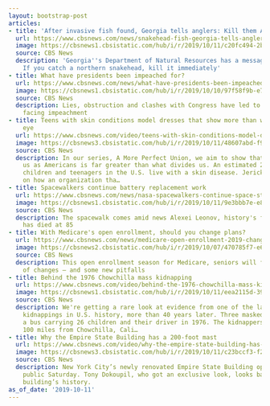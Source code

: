 ```yaml
---
layout: bootstrap-post
articles:
- title: 'After invasive fish found, Georgia tells anglers: Kill them ASAP'
  url: https://www.cbsnews.com/news/snakehead-fish-georgia-tells-anglers-to-kill-invasive-fish-that-can-breathe-air-and-survive-for-days-on-land/
  image: https://cbsnews1.cbsistatic.com/hub/i/r/2019/10/11/c20fc494-2b66-4ee7-a7aa-3ae9994b6fdd/thumbnail/1200x630/3dda5a0b38aa7d0f7013225c836333b1/snakehead.png
  source: CBS News
  description: 'Georgia''s Department of Natural Resources has a message for anglers:
    If you catch a northern snakehead, kill it immediately'
- title: What have presidents been impeached for?
  url: https://www.cbsnews.com/news/what-have-presidents-been-impeached-for-these-were-the-articles-of-impeachment-johnson-nixon-and-clinton/
  image: https://cbsnews1.cbsistatic.com/hub/i/r/2019/10/10/97f58f9b-e774-4a23-9f9c-e2cb26cc4709/thumbnail/1200x630g2/4a5e1e5e7ef1d8d05b6ea42ec21ff0aa/ap-98112101567.jpg
  source: CBS News
  description: Lies, obstruction and clashes with Congress have led to past presidents
    facing impeachment
- title: Teens with skin conditions model dresses that show more than what meets the
    eye
  url: https://www.cbsnews.com/video/teens-with-skin-conditions-model-dresses-that-show-more-than-what-meets-the-eye/
  image: https://cbsnews3.cbsistatic.com/hub/i/r/2019/10/11/48607abd-f9f8-43fc-887f-d6b77adb6713/thumbnail/1200x630/d4394ec4507752aeaebdd358cdfaf919/1011-ctm-perfectunion-duncan-1950162-640x360.jpg
  source: CBS News
  description: In our series, A More Perfect Union, we aim to show that what unites
    us as Americans is far greater than what divides us. An estimated 20 percent of
    children and teenagers in the U.S. live with a skin disease. Jericka Duncan reports
    on how an organization tha…
- title: Spacewalkers continue battery replacement work
  url: https://www.cbsnews.com/news/nasa-spacewalkers-continue-space-station-battery-swap-outs/
  image: https://cbsnews1.cbsistatic.com/hub/i/r/2019/10/11/9e3bbb7e-e82e-49bb-afb4-979fe5488294/thumbnail/1200x630/d42ed58d7a14f225e4b69b26a9a81f80/101119-eva1.jpg
  source: CBS News
  description: The spacewalk comes amid news Alexei Leonov, history's first spacewalker,
    has died at 85
- title: With Medicare's open enrollment, should you change plans?
  url: https://www.cbsnews.com/news/medicare-open-enrollment-2019-change-plans-or-stay-with-what-you-have/
  image: https://cbsnews2.cbsistatic.com/hub/i/r/2019/10/07/470785f7-e62c-455e-912c-c31cd8871f2a/thumbnail/1200x630/143322ec9f774e7d84e8a9f40d5ed230/gettyimages-1016602944.jpg
  source: CBS News
  description: This open enrollment season for Medicare, seniors will face plenty
    of changes — and some new pitfalls
- title: Behind the 1976 Chowchilla mass kidnapping
  url: https://www.cbsnews.com/video/behind-the-1976-chowchilla-mass-kidnapping/
  image: https://cbsnews1.cbsistatic.com/hub/i/r/2019/10/11/eea2115d-396e-42ab-afc6-a421148754af/thumbnail/1200x630/b5cbf862863cf7f5387a1012316d2a0d/1011-ctm-48hourschowchilla-begnaud-1950154-640x360.jpg
  source: CBS News
  description: We're getting a rare look at evidence from one of the largest mass
    kidnappings in U.S. history, more than 40 years later. Three masked gunmen seized
    a bus carrying 26 children and their driver in 1976. The kidnappers drove them
    100 miles from Chowchilla, Cali…
- title: Why the Empire State Building has a 200-foot mast
  url: https://www.cbsnews.com/video/why-the-empire-state-building-has-a-200-foot-mast/
  image: https://cbsnews3.cbsistatic.com/hub/i/r/2019/10/11/c23bccf3-f202-4cc3-accb-300246267f99/thumbnail/1200x630/07df4545026f161d7f74af66cf8d4f3a/1011-ctm-empirestate-dokoupil-1950141-640x360.jpg
  source: CBS News
  description: New York City’s newly renovated Empire State Building opens to the
    public Saturday. Tony Dokoupil, who got an exclusive look, looks back at the iconic
    building’s history.
as_of_date: '2019-10-11'
---
```


